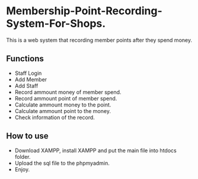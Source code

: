 # Membership-Point-Recording-System-For-Shops.
This is a web system that recording member points after they spend money. 
## Functions
 * Staff Login
 * Add Member
 * Add Staff
 * Record ammount money of member spend.
 * Record ammount point of member spend.
 * Calculate ammount money to the point.
 * Calculate ammount point to the money.
 * Check information of the record.
## How to use
 * Download XAMPP, install XAMPP and put the main file into htdocs folder.
 * Upload the sql file to the phpmyadmin.
 * Enjoy.
